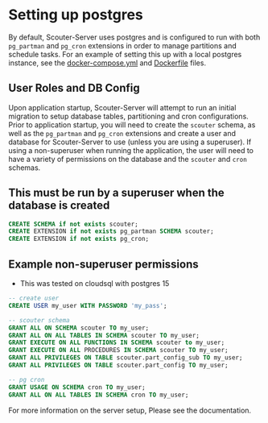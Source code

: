 # Setting up postgres

By default, Scouter-Server uses postgres and is configured to run with both `pg_partman` and `pg_cron` extensions in order to manage partitions and schedule tasks. For an example of setting this up with a local postgres instance, see the [docker-compose.yml](../docker-compose.yml) and [Dockerfile](../Dockerfile) files.

## User Roles and DB Config

Upon application startup, Scouter-Server will attempt to run an initial migration to setup database tables, partitioning and cron configurations. Prior to application startup, you will need to create the `scouter` schema, as well as the `pg_partman` and `pg_cron` extensions and create a user and database for Scouter-Server to use (unless you are using a superuser). If using a non-superuser when running the application, the user will need to have a variety of permissions on the database and the `scouter` and `cron` schemas.

## This must be run by a superuser when the database is created
```sql
CREATE SCHEMA if not exists scouter;
CREATE EXTENSION if not exists pg_partman SCHEMA scouter;
CREATE EXTENSION if not exists pg_cron;
```


## Example non-superuser permissions

- This was tested on cloudsql with postgres 15

```sql
-- create user
CREATE USER my_user WITH PASSWORD 'my_pass';

-- scouter schema
GRANT ALL ON SCHEMA scouter TO my_user;
GRANT ALL ON ALL TABLES IN SCHEMA scouter TO my_user;
GRANT EXECUTE ON ALL FUNCTIONS IN SCHEMA scouter to my_user;
GRANT EXECUTE ON ALL PROCEDURES IN SCHEMA scouter TO my_user;
GRANT ALL PRIVILEGES ON TABLE scouter.part_config_sub TO my_user;
GRANT ALL PRIVILEGES ON TABLE scouter.part_config TO my_user;

-- pg cron
GRANT USAGE ON SCHEMA cron TO my_user;
GRANT ALL ON ALL TABLES IN SCHEMA cron TO my_user;
```

For more information on the server setup, Please see the documentation.